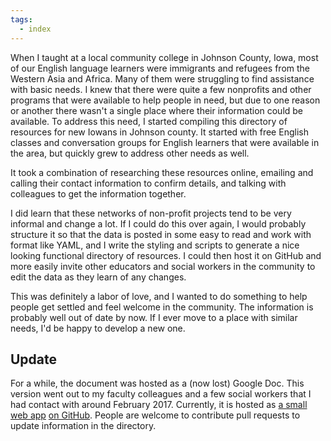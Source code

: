 ```yaml
---
tags:
  - index
---
```

When I taught at a local community college in Johnson County, Iowa, most of our English language learners were immigrants and refugees from the Western Asia and Africa. Many of them were struggling to find assistance with basic needs. I knew that there were quite a few nonprofits and other programs that were available to help people in need, but due to one reason or another there wasn't a single place where their information could be available. To address this need, I started compiling this directory of resources for new Iowans in Johnson county. It started with free English classes and conversation groups for English learners that were available in the area, but quickly grew to address other needs as well.

It took a combination of researching these resources online, emailing and calling their contact information to confirm details, and talking with colleagues to get the information together.

I did learn that these networks of non-profit projects tend to be very informal and change a lot. If I could do this over again, I would probably structure it so that the data is posted in some easy to read and work with format like YAML, and I write the styling and scripts to generate a nice looking functional directory of resources. I could then host it on GitHub and more easily invite other educators and social workers in the community to edit the data as they learn of any changes.

This was definitely a labor of love, and I wanted to do something to help people get settled and feel welcome in the community. The information is probably well out of date by now. If I ever move to a place with similar needs, I'd be happy to develop a new one.

## Update
For a while, the document was hosted as a (now lost) Google Doc. This version went out to my faculty colleagues and a few social workers that I had contact with around February 2017. Currently, it is hosted as [a small web app](https://wjdenny.com/resources-johnson-county/) [on GitHub](https://github.com/wjdenny/resources-johnson-county). People are welcome to contribute pull requests to update information in the directory.